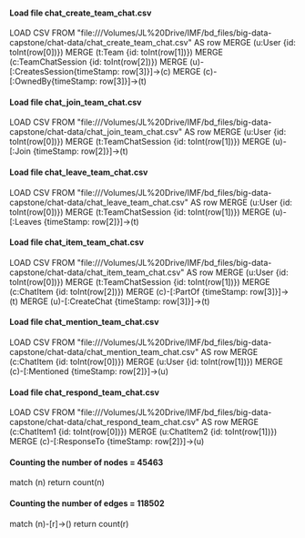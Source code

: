 #### Load file chat_create_team_chat.csv ####
LOAD CSV FROM "file:///Volumes/JL%20Drive/IMF/bd_files/big-data-capstone/chat-data/chat_create_team_chat.csv" AS row 
MERGE (u:User {id: toInt(row[0])}) 
MERGE (t:Team {id: toInt(row[1])}) 
MERGE (c:TeamChatSession {id: toInt(row[2])}) 
MERGE (u)-[:CreatesSession{timeStamp: row[3]}]->(c) 
MERGE (c)-[:OwnedBy{timeStamp: row[3]}]->(t)

#### Load file chat_join_team_chat.csv ####
LOAD CSV FROM "file:///Volumes/JL%20Drive/IMF/bd_files/big-data-capstone/chat-data/chat_join_team_chat.csv" AS row
MERGE (u:User {id: toInt(row[0])}) 
MERGE (t:TeamChatSession {id: toInt(row[1])}) 
MERGE (u)-[:Join {timeStamp: row[2]}]->(t) 

#### Load file chat_leave_team_chat.csv ####
LOAD CSV FROM "file:///Volumes/JL%20Drive/IMF/bd_files/big-data-capstone/chat-data/chat_leave_team_chat.csv" AS row
MERGE (u:User {id: toInt(row[0])}) 
MERGE (t:TeamChatSession {id: toInt(row[1])}) 
MERGE (u)-[:Leaves {timeStamp: row[2]}]->(t) 

#### Load file chat_item_team_chat.csv ####
LOAD CSV FROM "file:///Volumes/JL%20Drive/IMF/bd_files/big-data-capstone/chat-data/chat_item_team_chat.csv" AS row
MERGE (u:User {id: toInt(row[0])}) 
MERGE (t:TeamChatSession {id: toInt(row[1])}) 
MERGE (c:ChatItem {id: toInt(row[2])}) 
MERGE (c)-[:PartOf {timeStamp: row[3]}]->(t)
MERGE (u)-[:CreateChat {timeStamp: row[3]}]->(t)

#### Load file chat_mention_team_chat.csv ####
LOAD CSV FROM "file:///Volumes/JL%20Drive/IMF/bd_files/big-data-capstone/chat-data/chat_mention_team_chat.csv" AS row
MERGE (c:ChatItem {id: toInt(row[0])}) 
MERGE (u:User {id: toInt(row[1])}) 
MERGE (c)-[:Mentioned {timeStamp: row[2]}]->(u)

#### Load file chat_respond_team_chat.csv ####
LOAD CSV FROM "file:///Volumes/JL%20Drive/IMF/bd_files/big-data-capstone/chat-data/chat_respond_team_chat.csv" AS row
MERGE (c:ChatItem1 {id: toInt(row[0])}) 
MERGE (u:ChatItem2 {id: toInt(row[1])}) 
MERGE (c)-[:ResponseTo {timeStamp: row[2]}]->(u)

#### Counting the number of nodes =  45463 ####
match (n) return count(n)

#### Counting the number of edges =  118502 ####
match (n)-[r]->() return count(r)
